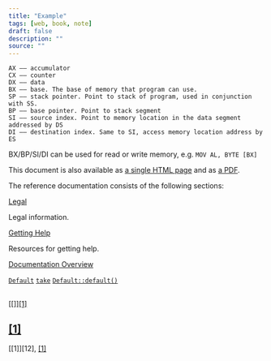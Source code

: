 ```yaml
---
title: "Example"
tags: [web, book, note]
draft: false
description: ""
source: ""
---
```


```ASM
AX —— accumulator
CX —— counter
DX —— data
BX —— base. The base of memory that program can use.  
SP —— stack pointer. Point to stack of program, used in conjunction with SS.
BP —— base pointer. Point to stack segment
SI —— source index. Point to memory location in the data segment addressed by DS
DI —— destination index. Same to SI, access memory location address by ES
```

BX/BP/SI/DI can be used for read or write memory, e.g. `MOV AL, BYTE [BX]`

This document is also available as [a single HTML page](https://docs.spring.io/spring-boot/docs/2.6.7/reference/htmlsingle/) and as [a PDF](https://docs.spring.io/spring-boot/docs/2.6.7/reference/pdf/spring-boot-reference.pdf).

The reference documentation consists of the following sections:

[Legal](https://docs.spring.io/spring-boot/docs/current/reference/html/legal.html#legal)

Legal information.

[Getting Help](https://docs.spring.io/spring-boot/docs/current/reference/html/getting-help.html#getting-help)

Resources for getting help.

[Documentation Overview](https://docs.spring.io/spring-boot/docs/current/reference/html/documentation.html#documentation)

[`Default`](https://doc.rust-lang.org/std/default/trait.Default.html "Default")
[`take`](https://doc.rust-lang.org/std/cell/struct.Cell.html#method.take) 
[`Default::default()`](https://doc.rust-lang.org/std/default/trait.Default.html#tymethod.default "Default::default()") 

[](http://abc)
## [](http://abc)
[[]][\[1\]](https://zh)
## [\[1\]](https://zh)
[\[1\]][12], [\[1\]](https://zh)
 
